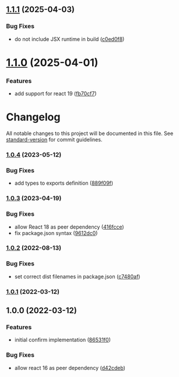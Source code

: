 ## [1.1.1](https://github.com/DASPRiD/react-confirm-hook/compare/v1.1.0...v1.1.1) (2025-04-03)


### Bug Fixes

* do not include JSX runtime in build ([c0ed0f8](https://github.com/DASPRiD/react-confirm-hook/commit/c0ed0f8b6e65f7e26993dbe3afca5427525c5364))

# [1.1.0](https://github.com/DASPRiD/react-confirm-hook/compare/v1.0.4...v1.1.0) (2025-04-01)


### Features

* add support for react 19 ([fb70cf7](https://github.com/DASPRiD/react-confirm-hook/commit/fb70cf7e6265d0d585791a30705be3612385dfee))

# Changelog

All notable changes to this project will be documented in this file. See [standard-version](https://github.com/conventional-changelog/standard-version) for commit guidelines.

### [1.0.4](https://github.com/DASPRiD/react-confirm-hook/compare/v1.0.3...v1.0.4) (2023-05-12)


### Bug Fixes

* add types to exports definition ([889f09f](https://github.com/DASPRiD/react-confirm-hook/commit/889f09fe4ae410c45d749d7121d07bd02774b5b8))

### [1.0.3](https://github.com/DASPRiD/react-confirm-hook/compare/v1.0.2...v1.0.3) (2023-04-19)


### Bug Fixes

* allow React 18 as peer dependency ([416fcce](https://github.com/DASPRiD/react-confirm-hook/commit/416fcce4a37909c57566cd45b668835795e112fa))
* fix package.json syntax ([9612dc0](https://github.com/DASPRiD/react-confirm-hook/commit/9612dc0e67021f4b6ec10e079d07b95144d46e31))

### [1.0.2](https://github.com/DASPRiD/react-confirm-hook/compare/v1.0.1...v1.0.2) (2022-08-13)


### Bug Fixes

* set correct dist filenames in package.json ([c7480af](https://github.com/DASPRiD/react-confirm-hook/commit/c7480af1b5f5619a526ffa7ed111155e0ff2c502))

### [1.0.1](https://github.com/DASPRiD/react-confirm-hook/compare/v1.0.0...v1.0.1) (2022-03-12)

## 1.0.0 (2022-03-12)


### Features

* initial confirm implementation ([86531f0](https://github.com/DASPRiD/react-confirm-hook/commit/86531f0f5b6ef2c11d9d5122babf428312018787))


### Bug Fixes

* allow react 16 as peer dependency ([d42cdeb](https://github.com/DASPRiD/react-confirm-hook/commit/d42cdebb88854fecb9c715bd36b75801d2b9b9dc))
